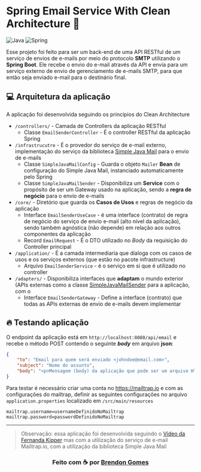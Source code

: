 # Spring Email Service With Clean Architecture 📩

![Java](https://img.shields.io/badge/java-%23ED8B00.svg?style=for-the-badge&logo=openjdk&logoColor=white)
![Spring](https://img.shields.io/badge/spring-%236DB33F.svg?style=for-the-badge&logo=spring&logoColor=white)

Esse projeto foi feito para ser um back-end de uma API RESTful de um serviço de envios de e-mails por meio do protocolo **SMTP** utilizando o **Spring Boot**.
Ele recebe o envio do e-mail através da API e envia para um serviço externo de envio de gerenciamento de e-mails SMTP, para que então seja enviado e-mail para o destinário final.

## 💻 Arquitetura da aplicação

A aplicação foi desenvolvida seguindo os princípios do Clean Architecture

- `/controllers/` - Camada de Controllers da aplicação RESTful
  - Classe `EmailSenderController` - É o controller RESTful da aplicação Spring
- `/infrastrucutre` - É o provedor do serviço de e-mail externo, implementação do serviço da biblioteca [Simple Java Mail](https://www.simplejavamail.org/) para o envio de e-mails
    - Classe `SimpleJavaMailConfig` - Guarda o objeto `Mailer` **Bean** de configuração do Simple Java Mail, instanciado automaticamente pelo Spring
    - Classe `SimpleJavaMailSender` - Disponibiliza um **Service** com o propósito de ser um Gateway usado na aplicação, sendo a **regra de negócio** para o envio de e-mails
- `/core/` - Diretório que guarda os **Casos de Usos** e regras de negócio da aplicação
  - Interface `EmailSenderUseCase` - é uma interface (contrato) de regra de negócio do serviço de envio e-mail (alto nível da aplicação), sendo também agnóstica (não depende) em relação aos outros componentes da aplicação
  - Record `EmailRequest` - É o DTO utilizado no _Body_ da requisição do Controller principal
- `/application/` - É a camada intermediaria que dialoga com os casos de usos e os serviços externos (que estão no pacote infrastructure)
  - Arquivo `EmailSenderService` - é o serviço em si que é utilizado no controller
- `/adapters/` - Disponibiliza interfaces que **adaptam** o mundo exterior (APIs externas como a classe [SimpleJavaMailSender](src/main/java/com/brendongomes/emailservice/infrastructure/simplejavamail/SimpleJavaMailSender.java) para a aplicação, com o 
  - Interface `EmailSenderGateway` - Define a interface (contrato) que todas as APIs externas de envio de e-mails devem implementar

## 🔥 Testando aplicação

O endpoint da aplicação está em `http://localhost:8080/api/email` e recebe o método POST contendo o seguinte **_body_** em arquivo **json**:

```json
{
	"to": "Email para quem será enviado <johndoe@email.com>",
	"subject": "Nome do assunto",
	"body": "<p>Mensagem (body) da aplicação que pode ser um arquivo HTML</p>"
}
```

Para testar é necessário criar uma conta no <https://mailtrap.io> e com as configurações do mailtrap, definir as seguintes configurações no arquivo `application.properties` localizado em `/src/main/resources`

```properties
mailtrap.username=usernameDefinidoNoMailtrap
mailtrap.password=passwordDefinidoNoMailtrap
```

---

> Observação: essa aplicação foi desenvolvida seguindo o [Vídeo da Fernanda Kipper](https://www.youtube.com/watch?v=eFgeO9M9lLw&t=462s&ab_channel=FernandaKipper%7CDev) mas com a utilização do serviço de e-mail Mailtrap.io, com a utilização da biblioteca Simple Java Mail

<h3 align="center">
    Feito com ☕ por <a href="https://github.com/Brendon3578"> Brendon Gomes</a>
</h3>

